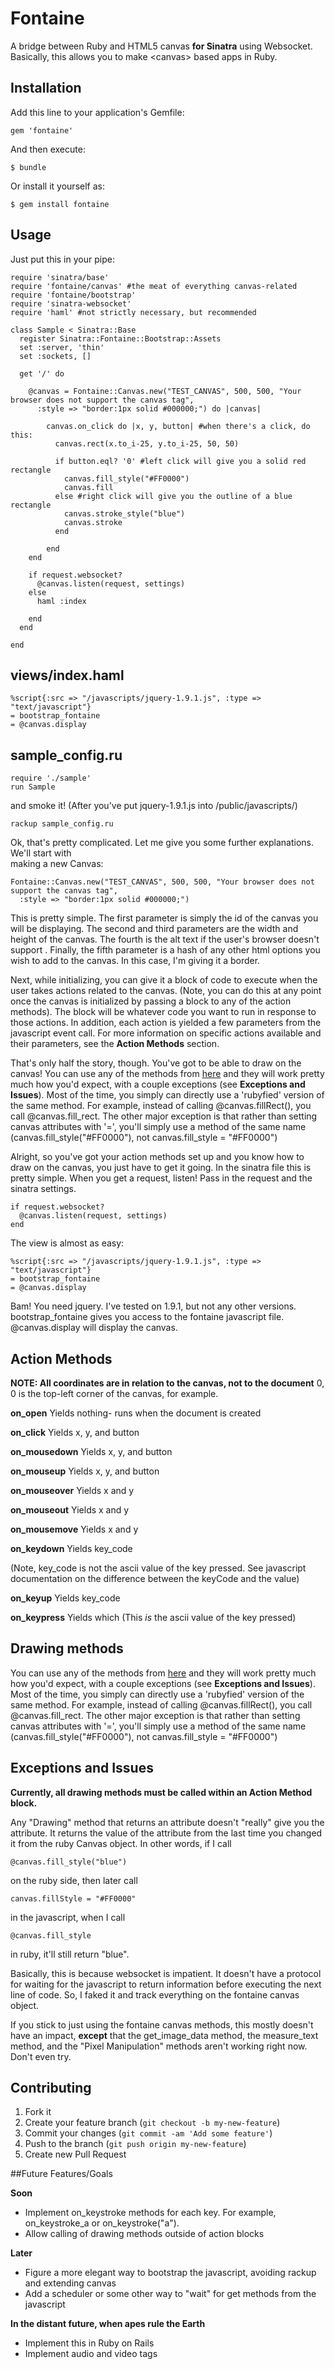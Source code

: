 # Fontaine

A bridge between Ruby and HTML5 canvas **for Sinatra** using Websocket. Basically, this allows you to make \<canvas\> based
apps in Ruby. 

## Installation

Add this line to your application's Gemfile:

    gem 'fontaine'

And then execute:

    $ bundle

Or install it yourself as:

    $ gem install fontaine

## Usage

Just put this in your pipe:

	require 'sinatra/base'
	require 'fontaine/canvas' #the meat of everything canvas-related
	require 'fontaine/bootstrap' 
	require 'sinatra-websocket'
	require 'haml' #not strictly necessary, but recommended
	
	class Sample < Sinatra::Base
	  register Sinatra::Fontaine::Bootstrap::Assets
	  set :server, 'thin'
	  set :sockets, []
	  
	  get '/' do
	    
	    @canvas = Fontaine::Canvas.new("TEST_CANVAS", 500, 500, "Your browser does not support the canvas tag", 
	      :style => "border:1px solid #000000;") do |canvas|
	        
	        canvas.on_click do |x, y, button| #when there's a click, do this:
	          canvas.rect(x.to_i-25, y.to_i-25, 50, 50)
	          
	          if button.eql? '0' #left click will give you a solid red rectangle
	            canvas.fill_style("#FF0000")
	            canvas.fill
	          else #right click will give you the outline of a blue rectangle
	            canvas.stroke_style("blue")
	            canvas.stroke
	          end
	          
	        end
	    end
	    
	    if request.websocket?
	      @canvas.listen(request, settings)
	    else
	      haml :index
	     
	    end
	  end
	  
	end

## views/index.haml	

	%script{:src => "/javascripts/jquery-1.9.1.js", :type => "text/javascript"}
	= bootstrap_fontaine
	= @canvas.display
	
## sample_config.ru

	require './sample'
	run Sample
	
and smoke it! (After you've put jquery-1.9.1.js into /public/javascripts/)

    rackup sample_config.ru

Ok, that's pretty complicated. Let me give you some further explanations. We'll start with  
making a new Canvas:

    Fontaine::Canvas.new("TEST_CANVAS", 500, 500, "Your browser does not support the canvas tag", 
      :style => "border:1px solid #000000;")
      
This is pretty simple. The first parameter is simply the id of the canvas you will be displaying. The second
and third parameters are the width and height of the canvas. The fourth is the alt text if the user's browser 
doesn't support <canvas>. Finally, the fifth parameter is a hash of any other html options you 
wish to add to the canvas. In this case, I'm giving it a border.

Next, while initializing, you can give it a block of code to execute when the user takes actions related to the canvas.
(Note, you can do this at any point once the canvas is initialized by passing a block to any of the action methods). 
The block will be whatever code you want to run in response to those actions. In addition, each action is yielded 
a few parameters from the javascript event call. For more information on specific actions available and their parameters, see 
the **Action Methods** section.

That's only half the story, though. You've got to be able to draw on the canvas! You can use any of the methods from 
[here](http://www.w3schools.com/tags/ref_canvas.asp) and they will work pretty much how you'd expect, with a couple 
exceptions (see **Exceptions and Issues**). Most of the time, you simply can directly use a 'rubyfied' version of the same
method. For example, instead of calling @canvas.fillRect(), you call @canvas.fill_rect. The other major exception is that rather
than setting canvas attributes with '=', you'll simply use a method of the same name (canvas.fill_style("#FF0000"), 
not canvas.fill_style = "#FF0000")

Alright, so you've got your action methods set up and you know how to draw on the canvas, you just have to get it going. In the
sinatra file this is pretty simple. When you get a request, listen! Pass in the request and the sinatra settings.

    if request.websocket?
      @canvas.listen(request, settings)
    end
       
The view is almost as easy:

    %script{:src => "/javascripts/jquery-1.9.1.js", :type => "text/javascript"}
    = bootstrap_fontaine
    = @canvas.display
    
Bam! You need jquery. I've tested on 1.9.1, but not any other versions. bootstrap_fontaine gives you access to the fontaine javascript
file. @canvas.display will display the canvas.
    
## Action Methods

**NOTE: All coordinates are in relation to the canvas, not to the document** 0, 0 is the top-left corner of the canvas, for example.

**on_open** Yields nothing- runs when the document is created

**on_click** Yields x, y, and button

**on_mousedown** Yields x, y, and button

**on_mouseup** Yields x, y, and button

**on_mouseover** Yields x and y

**on_mouseout** Yields x and y

**on_mousemove** Yields x and y

**on_keydown** Yields key_code

(Note, key_code is not the ascii value of the key pressed. See javascript documentation on the difference between the
keyCode and the value)

**on_keyup** Yields key_code

**on_keypress**  Yields which
(This *is* the ascii value of the key pressed)

## Drawing methods

You can use any of the methods from 
[here](http://www.w3schools.com/tags/ref_canvas.asp) and they will work pretty much how you'd expect, with a couple 
exceptions (see **Exceptions and Issues**). Most of the time, you simply can directly use a 'rubyfied' version of the same
method. For example, instead of calling @canvas.fillRect(), you call @canvas.fill_rect. The other major exception is that rather
than setting canvas attributes with '=', you'll simply use a method of the same name (canvas.fill_style("#FF0000"), 
not canvas.fill_style = "#FF0000")

## Exceptions and Issues

**Currently, all drawing methods must be called within an Action Method block.** 

Any "Drawing" method that returns an attribute doesn't "really" give you the attribute. It returns the value of the attribute from the 
last time you changed it from the ruby Canvas object. In other words, if I call 

    @canvas.fill_style("blue")

on the ruby side, then later call

    canvas.fillStyle = "#FF0000"
    
in the javascript, when I call

    @canvas.fill_style
    
in ruby, it'll still return "blue". 

Basically, this is because websocket is impatient. It doesn't have a protocol for waiting for the javascript to return information before
executing the next line of code. So, I faked it and track everything on the fontaine canvas object. 

If you stick to just using the fontaine canvas methods, this mostly doesn't have an impact, **except** that the get_image_data method, 
the measure_text method, and the "Pixel Manipulation" methods aren't  working right now. Don't even try.

## Contributing

1. Fork it
2. Create your feature branch (`git checkout -b my-new-feature`)
3. Commit your changes (`git commit -am 'Add some feature'`)
4. Push to the branch (`git push origin my-new-feature`)
5. Create new Pull Request

##Future Features/Goals

**Soon**

 * Implement on_keystroke methods for each key. For example, on_keystroke_a or on_keystroke("a").
 * Allow calling of drawing methods outside of action blocks  

**Later**

 * Figure a more elegant way to bootstrap the javascript, avoiding rackup and extending canvas
 * Add a scheduler or some other way to "wait" for get methods from the javascript

**In the distant future, when apes rule the Earth**

 * Implement this in Ruby on Rails
 * Implement audio and video tags 
